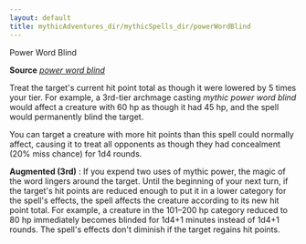 ```yaml
---
layout: default
title: mythicAdventures_dir/mythicSpells_dir/powerWordBlind
---
```

Power Word Blind

**Source** [_power word blind_](spells_dir/powerWordBlind#_power-word-blind)

Treat the target's current hit point total as though it were lowered by 5 times your tier. For example, a 3rd-tier archmage casting _mythic power word blind_ would affect a creature with 60 hp as though it had 45 hp, and the spell would permanently blind the target.

You can target a creature with more hit points than this spell could normally affect, causing it to treat all opponents as though they had concealment (20% miss chance) for 1d4 rounds.

**Augmented (3rd)** : If you expend two uses of mythic power, the magic of the word lingers around the target. Until the beginning of your next turn, if the target's hit points are reduced enough to put it in a lower category for the spell's effects, the spell affects the creature according to its new hit point total. For example, a creature in the 101–200 hp category reduced to 80 hp immediately becomes blinded for 1d4+1 minutes instead of 1d4+1 rounds. The spell's effects don't diminish if the target regains hit points.

